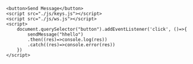 <!DOCTYPE html>
<html lang="en">
<head>
  <meta charset="UTF-8">
  <meta name="viewport" content="width=device-width, initial-scale=1.0">
  <link rel="stylesheet" href="./css/index.css">
  <title>Document</title>
</head>
<body>
	
	<button>Send Message</button>
	<script src="./js/keys.js"></script>
	<script src="./js/ws.js"></script>
	<script>
		document.querySelector("button").addEventListener('click', ()=>{
			sendMessage("hhello")
			.then((res)=>console.log(res))
			.catch((res)=>console.error(res))
		})
	</script>
  
</body>
</html>